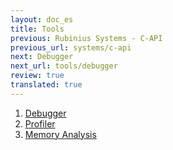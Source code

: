 ```yaml
---
layout: doc_es
title: Tools
previous: Rubinius Systems - C-API
previous_url: systems/c-api
next: Debugger
next_url: tools/debugger
review: true
translated: true
---
```


1. [Debugger](/doc/en/tools/debugger/)
1. [Profiler](/doc/en/tools/profiler/)
1. [Memory Analysis](/doc/en/tools/memory-analysis/)
